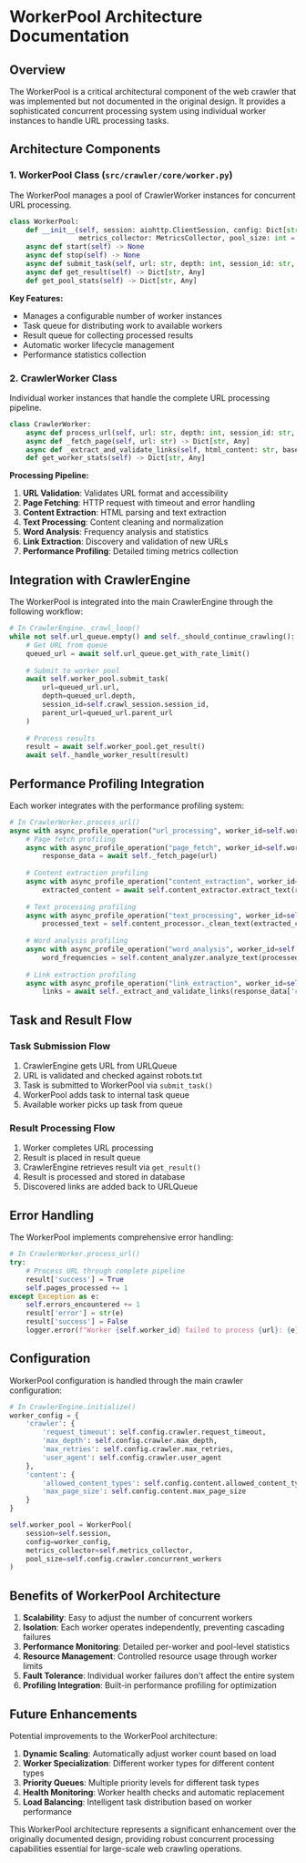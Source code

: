 # WorkerPool Architecture Documentation

## Overview

The WorkerPool is a critical architectural component of the web crawler that was implemented but not documented in the original design. It provides a sophisticated concurrent processing system using individual worker instances to handle URL processing tasks.

## Architecture Components

### 1. WorkerPool Class (`src/crawler/core/worker.py`)

The WorkerPool manages a pool of CrawlerWorker instances for concurrent URL processing.

```python
class WorkerPool:
    def __init__(self, session: aiohttp.ClientSession, config: Dict[str, Any], 
                 metrics_collector: MetricsCollector, pool_size: int = 10)
    async def start(self) -> None
    async def stop(self) -> None
    async def submit_task(self, url: str, depth: int, session_id: str, parent_url: Optional[str] = None) -> None
    async def get_result(self) -> Dict[str, Any]
    def get_pool_stats(self) -> Dict[str, Any]
```

**Key Features:**
- Manages a configurable number of worker instances
- Task queue for distributing work to available workers
- Result queue for collecting processed results
- Automatic worker lifecycle management
- Performance statistics collection

### 2. CrawlerWorker Class

Individual worker instances that handle the complete URL processing pipeline.

```python
class CrawlerWorker:
    async def process_url(self, url: str, depth: int, session_id: str, parent_url: Optional[str] = None) -> Dict[str, Any]
    async def _fetch_page(self, url: str) -> Dict[str, Any]
    async def _extract_and_validate_links(self, html_content: str, base_url: str, current_depth: int) -> List[str]
    def get_worker_stats(self) -> Dict[str, Any]
```

**Processing Pipeline:**
1. **URL Validation**: Validates URL format and accessibility
2. **Page Fetching**: HTTP request with timeout and error handling
3. **Content Extraction**: HTML parsing and text extraction
4. **Text Processing**: Content cleaning and normalization
5. **Word Analysis**: Frequency analysis and statistics
6. **Link Extraction**: Discovery and validation of new URLs
7. **Performance Profiling**: Detailed timing metrics collection

## Integration with CrawlerEngine

The WorkerPool is integrated into the main CrawlerEngine through the following workflow:

```python
# In CrawlerEngine._crawl_loop()
while not self.url_queue.empty() and self._should_continue_crawling():
    # Get URL from queue
    queued_url = await self.url_queue.get_with_rate_limit()
    
    # Submit to worker pool
    await self.worker_pool.submit_task(
        url=queued_url.url,
        depth=queued_url.depth,
        session_id=self.crawl_session.session_id,
        parent_url=queued_url.parent_url
    )
    
    # Process results
    result = await self.worker_pool.get_result()
    await self._handle_worker_result(result)
```

## Performance Profiling Integration

Each worker integrates with the performance profiling system:

```python
# In CrawlerWorker.process_url()
async with async_profile_operation("url_processing", worker_id=self.worker_id):
    # Page fetch profiling
    async with async_profile_operation("page_fetch", worker_id=self.worker_id):
        response_data = await self._fetch_page(url)
    
    # Content extraction profiling
    async with async_profile_operation("content_extraction", worker_id=self.worker_id):
        extracted_content = await self.content_extractor.extract_text(response_data['content'])
    
    # Text processing profiling
    async with async_profile_operation("text_processing", worker_id=self.worker_id):
        processed_text = self.content_processor._clean_text(extracted_content['text'])
    
    # Word analysis profiling
    async with async_profile_operation("word_analysis", worker_id=self.worker_id):
        word_frequencies = self.content_analyzer.analyze_text(processed_text)
    
    # Link extraction profiling
    async with async_profile_operation("link_extraction", worker_id=self.worker_id):
        links = await self._extract_and_validate_links(response_data['content'], url, depth)
```

## Task and Result Flow

### Task Submission Flow
1. CrawlerEngine gets URL from URLQueue
2. URL is validated and checked against robots.txt
3. Task is submitted to WorkerPool via `submit_task()`
4. WorkerPool adds task to internal task queue
5. Available worker picks up task from queue

### Result Processing Flow
1. Worker completes URL processing
2. Result is placed in result queue
3. CrawlerEngine retrieves result via `get_result()`
4. Result is processed and stored in database
5. Discovered links are added back to URLQueue

## Error Handling

The WorkerPool implements comprehensive error handling:

```python
# In CrawlerWorker.process_url()
try:
    # Process URL through complete pipeline
    result['success'] = True
    self.pages_processed += 1
except Exception as e:
    self.errors_encountered += 1
    result['error'] = str(e)
    result['success'] = False
    logger.error(f"Worker {self.worker_id} failed to process {url}: {e}")
```

## Configuration

WorkerPool configuration is handled through the main crawler configuration:

```python
# In CrawlerEngine.initialize()
worker_config = {
    'crawler': {
        'request_timeout': self.config.crawler.request_timeout,
        'max_depth': self.config.crawler.max_depth,
        'max_retries': self.config.crawler.max_retries,
        'user_agent': self.config.crawler.user_agent
    },
    'content': {
        'allowed_content_types': self.config.content.allowed_content_types,
        'max_page_size': self.config.content.max_page_size
    }
}

self.worker_pool = WorkerPool(
    session=self.session,
    config=worker_config,
    metrics_collector=self.metrics_collector,
    pool_size=self.config.crawler.concurrent_workers
)
```

## Benefits of WorkerPool Architecture

1. **Scalability**: Easy to adjust the number of concurrent workers
2. **Isolation**: Each worker operates independently, preventing cascading failures
3. **Performance Monitoring**: Detailed per-worker and pool-level statistics
4. **Resource Management**: Controlled resource usage through worker limits
5. **Fault Tolerance**: Individual worker failures don't affect the entire system
6. **Profiling Integration**: Built-in performance profiling for optimization

## Future Enhancements

Potential improvements to the WorkerPool architecture:

1. **Dynamic Scaling**: Automatically adjust worker count based on load
2. **Worker Specialization**: Different worker types for different content types
3. **Priority Queues**: Multiple priority levels for different task types
4. **Health Monitoring**: Worker health checks and automatic replacement
5. **Load Balancing**: Intelligent task distribution based on worker performance

This WorkerPool architecture represents a significant enhancement over the originally documented design, providing robust concurrent processing capabilities essential for large-scale web crawling operations.